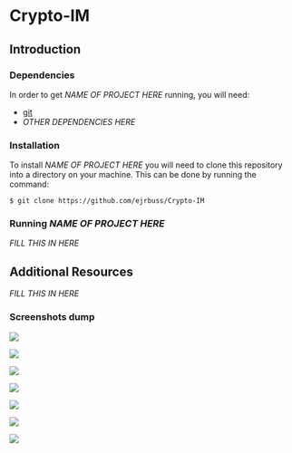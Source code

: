 # Crypto-IM

## Introduction

### Dependencies

In order to get *NAME OF PROJECT HERE* running, you will need:

- [git](https://git-scm.com/)
- *OTHER DEPENDENCIES HERE*

### Installation

To install *NAME OF PROJECT HERE* you will need to clone this repository into a directory on your machine. This can be done by running the command:

```
$ git clone https://github.com/ejrbuss/Crypto-IM
```

### Running *NAME OF PROJECT HERE*

*FILL THIS IN HERE*

## Additional Resources

*FILL THIS IN  HERE*

### Screenshots dump

![](/images/Server_Invallid_UsernamePassword.png)

![](/images/Server_Screen_Authentication.png)

![](/images/Client_Failed.png)

![](/images/Server&Client_DontMatch_Screen.png)

![](/images/Server&Client_Screen.png)

![](/images/Server_FakeUser.png)

![](/images/Server_Screen1.png)